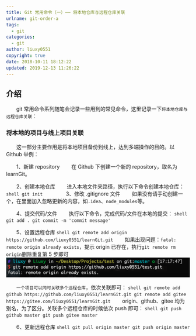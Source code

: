 ```yaml
---
title: Git 常用命令（一）—— 将本地仓库与远程仓库关联
urlname: git-order-a
tags:
  - git
categories:
  - git
author: liuxy0551
copyright: true
date: 2018-10-11 18:12:22
updated: 2019-12-13 11:26:22
---
```


## 介绍

　　git 常用命令系列随笔会记录一些用到的常见命令，这里记录一下`将本地仓库与远程仓库关联`：
<!--more-->


###  将本地的项目与线上项目关联

　　这一部分主要作用是将本地项目备份到线上，达到多端操作的目的。以 Github 举例：

　　1、新建 repository
　　在 Github 下创建一个新的 repository，取名为 learnGit。

　　2、创建本地仓库
　　进入本地文件夹路径，执行以下命令创建本地仓库：
    ``` shell
     git init
    ```
　　
　　3、修改 .gitignore 文件
　　如果没有请手动创建一个，在里面加入忽略更新的内容，如`.idea`、`node_modules`等。

　　4、提交代码/文件
　　执行以下命令，完成代码/文件在本地的提交：
    ``` shell
     git add .
     git commit -m 'commit message'
    ```
    
　　5、设置远程仓库
    ``` shell
    git remote add origin https://github.com/liuxy0551/learnGit.git
    ```
　　如果出现问题：`fatal: remote origin already exists`，提示 origin 已存在，执行`git remote rm origin`删除重复第 5 步即可
　　![](/images/posts/git-order/1.png)

　　`一个项目可以同时关联多个远程仓库`，依次关联即可：
    ``` shell
     git remote add github https://github.com/liuxy0551/learnGit.git
     git remote add gitee https://gitee.com/liuxy0551/learnGit.git
    ```
　　origin、github、gitee 均为别名，为了区分。关联多个远程仓库的时候依次 push 即可：
    ``` shell
    git push github master
    git push gitee master
    ```

　　6、更新远程仓库
    ``` shell
    git pull origin master
    git push origin master
    ```
